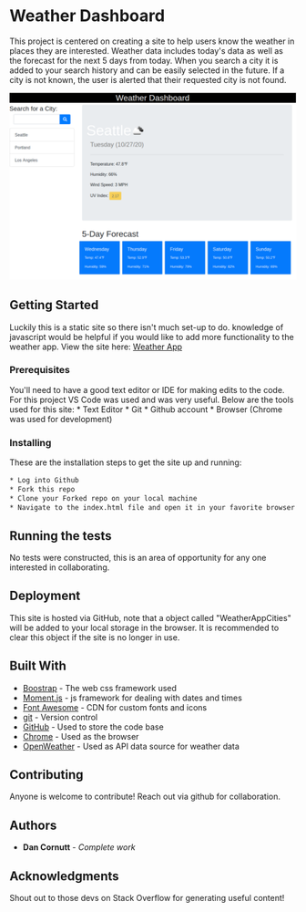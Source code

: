 # Weather Dashboard

This project is centered on creating a site to help users know the weather in places they are interested. Weather data includes today's data as well as the forecast for the next 5 days from today. When you search a city it is added to your search history and can be easily selected in the future. If a city is not known, the user is alerted that their requested city is not found.

![Weather App](./images/WeatherApp.png)

## Getting Started

Luckily this is a static site so there isn't much set-up to do. knowledge of javascript would be helpful if you would like to add more functionality to the weather app.
View the site here: [Weather App](https://dancornutt.github.io/UWB-06HW-WeatherDashboard/)

### Prerequisites

You'll need to have a good text editor or IDE for making edits to the code. For this project VS Code was used and was very useful.
Below are the tools used for this site:
    * Text Editor
    * Git
    * Github account
    * Browser (Chrome was used for development)

### Installing

These are the installation steps to get the site up and running:

    * Log into Github
    * Fork this repo 
    * Clone your Forked repo on your local machine
    * Navigate to the index.html file and open it in your favorite browser

## Running the tests

No tests were constructed, this is an area of opportunity for any one interested in collaborating.

## Deployment

This site is hosted via GitHub, note that a object called "WeatherAppCities" will be added to your local storage in the browser. It is recommended to clear this object if the site is no longer in use.

## Built With

* [Boostrap](https://getbootstrap.com/) - The web css framework used
* [Moment.js](https://momentjs.com/) - js framework for dealing with dates and times
* [Font Awesome](https://fontawesome.com/) - CDN for custom fonts and icons
* [git](https://git-scm.com/) - Version control
* [GitHub](https://github.com/) - Used to store the code base
* [Chrome](https://www.google.com/chrome/) - Used as the browser
* [OpenWeather](https://openweathermap.org/) - Used as API data source for weather data

## Contributing

Anyone is welcome to contribute! Reach out via github for collaboration. 

## Authors

* **Dan Cornutt** - *Complete work*

## Acknowledgments
Shout out to those devs on Stack Overflow for generating useful content!